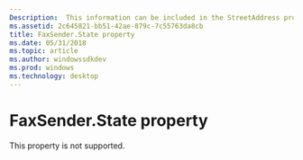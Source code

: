 ```yaml
---
Description:  This information can be included in the StreetAddress property.
ms.assetid: 2c645821-bb51-42ae-879c-7c55763da8cb
title: FaxSender.State property
ms.date: 05/31/2018
ms.topic: article
ms.author: windowssdkdev
ms.prod: windows
ms.technology: desktop
---
```


# FaxSender.State property

This property is not supported.

 

 



